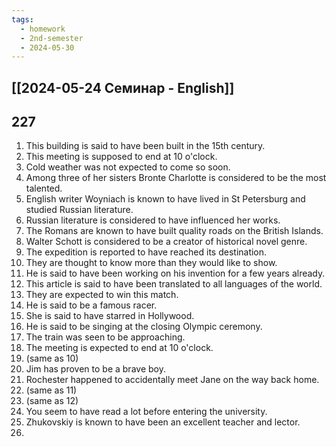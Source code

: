 ```yaml
---
tags:
  - homework
  - 2nd-semester
  - 2024-05-30
---
```

## [[2024-05-24 Семинар - English]]

## 227

1. This building is said to have been built in the 15th century.
2. This meeting is supposed to end at 10 o'clock.
3. Cold weather was not expected to come so soon.
4. Among three of her sisters Bronte Charlotte is considered to be the most talented.
5. English writer Woyniach is known to have lived in St Petersburg and studied Russian literature.
6. Russian literature is considered to have influenced her works.
7. The Romans are known to have built quality roads on the British Islands.
8. Walter Schott is considered to be a creator of historical novel genre.
9. The expedition is reported to have reached its destination.
10. They are thought to know more than they would like to show.
11. He is said to have been working on his invention for a few years already.
12. This article is said to have been translated to all languages of the world.
13. They are expected to win this match.
14. He is said to be a famous racer.
15. She is said to have starred in Hollywood.
16. He is said to be singing at the closing Olympic ceremony.
17. The train was seen to be approaching.
18. The meeting is expected to end at 10 o'clock.
19. (same as 10)
20. Jim has proven to be a brave boy.
21. Rochester happened to accidentally meet Jane on the way back home.
22. (same as 11)
23. (same as 12)
24. You seem to have read a lot before entering the university.
25. Zhukovskiy is known to have been an excellent teacher and lector.
26. 
